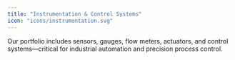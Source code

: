 ```yaml
---
title: "Instrumentation & Control Systems"
icon: "icons/instrumentation.svg"
---
```

Our portfolio includes sensors, gauges, flow meters, actuators, and control systems—critical for industrial automation and precision process control.